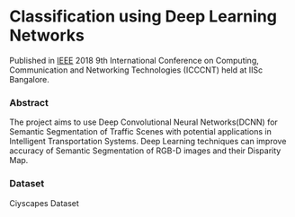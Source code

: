 # Classification using Deep Learning Networks
Published in [IEEE](https://ieeexplore.ieee.org/abstract/document/8493883) 2018 9th International Conference on Computing, Communication and Networking Technologies (ICCCNT) held at IISc Bangalore.

### Abstract  
The project aims to use Deep Convolutional Neural Networks(DCNN) for Semantic Segmentation of Traffic Scenes with potential applications in Intelligent Transportation Systems.
Deep Learning techniques can improve accuracy of Semantic Segmentation of RGB-D images and their Disparity Map.

### Dataset
Ciyscapes Dataset
